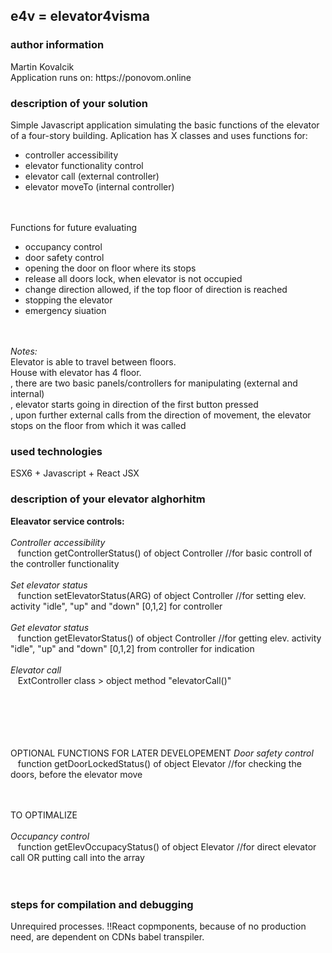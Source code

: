<h2>e4v = elevator4visma</h2>

<h3>author information</h3>
Martin Kovalcik<br>
Application runs on: https://ponovom.online
<br>
<h3>description of your solution</h3>
Simple Javascript application simulating the basic functions of the elevator of a four-story building.
Aplication has X classes and uses functions for:
<ul>
<li> controller accessibility </li> 
<li> elevator functionality control </li>
<li> elevator call (external controller) </li>
<li> elevator moveTo (internal controller)</li>
</ul>

<br><br>
Functions for future evaluating
<ul>
<li> occupancy control </li>
<li> door safety control </li>
<li> opening the door on floor where its stops </li>
<li> release all doors lock, when elevator is not occupied </li>
<li> change direction allowed, if the top floor of direction is reached </li>
<li> stopping the elevator </li>
<li> emergency siuation </li>
</ul>
<br><br>
<i>Notes:</i><br>
Elevator is able to travel between floors.<br>
House with elevator has 4 floor. <br>
, there are two basic panels/controllers for manipulating (external and internal)<br>
, elevator starts going in direction of the first button pressed<br>
, upon further external calls from the direction of movement, the elevator stops on the floor from which it was called
<br>

<h3>used technologies</h3>
ESX6 + Javascript + React JSX

<h3>description of your elevator alghorhitm</h3>
<b>Eleavator service controls:</b><br><br>
<i>Controller accessibility</i><br>
&nbsp;&nbsp;    function getControllerStatus() of object Controller //for basic controll of the controller functionality<br><br>
<i>Set elevator status</i><br>
&nbsp;&nbsp;    function setElevatorStatus(ARG) of object Controller //for setting elev. activity "idle", "up" and "down" [0,1,2] for controller<br><br>
<i>Get elevator status</i><br>
&nbsp;&nbsp;    function getElevatorStatus() of object Controller //for getting elev. activity "idle", "up" and "down" [0,1,2] from controller for indication<br><br>
<i>Elevator call</i><br>
&nbsp;&nbsp;    ExtController class > object method "elevatorCall()"<br><br>


<br><br><br><br>
OPTIONAL FUNCTIONS FOR LATER DEVELOPEMENT
<i> Door safety control </i><br>
&nbsp;&nbsp;    function getDoorLockedStatus() of object Elevator //for checking the doors, before the elevator move<br>
<br><br>

TO OPTIMALIZE<br><br>
<i> Occupancy control </i><br>
&nbsp;&nbsp;    function getElevOccupacyStatus() of object Elevator //for direct elevator call OR putting call into the array<br>
<br><br>

<h3>steps for compilation and debugging</h3>
Unrequired processes. !!React copmponents, because of no production need, are dependent on CDNs babel transpiler.
